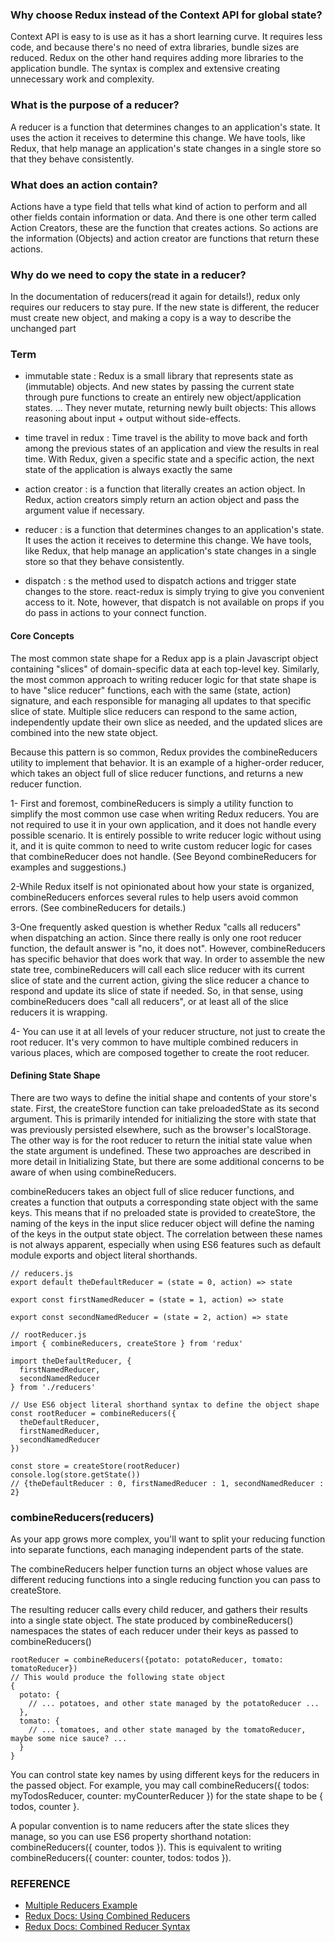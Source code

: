 ### Why choose Redux instead of the Context API for global state?

Context API is easy to is use as it has a short learning curve. It requires less code, and because there's no need of extra libraries, bundle sizes are reduced. Redux on the other hand requires adding more libraries to the application bundle. The syntax is complex and extensive creating unnecessary work and complexity.

### What is the purpose of a reducer?

A reducer is a function that determines changes to an application's state. It uses the action it receives to determine this change. We have tools, like Redux, that help manage an application's state changes in a single store so that they behave consistently.

### What does an action contain?

Actions have a type field that tells what kind of action to perform and all other fields contain information or data. And there is one other term called Action Creators, these are the function that creates actions. So actions are the information (Objects) and action creator are functions that return these actions.



### Why do we need to copy the state in a reducer?

In the documentation of reducers(read it again for details!), redux only requires our reducers to stay pure. If the new state is different, the reducer must create new object, and making a copy is a way to describe the unchanged part



### Term 

* immutable state : Redux is a small library that represents state as (immutable) objects. And new states by passing the current state through pure functions to create an entirely new object/application states. ... They never mutate, returning newly built objects: This allows reasoning about input + output without side-effects. <br>

* time travel in redux :  Time travel is the ability to move back and forth among the previous states of an application and view the results in real time. With Redux, given a specific state and a specific action, the next state of the application is always exactly the same <br>

* action creator :  is a function that literally creates an action object. In Redux, action creators simply return an action object and pass the argument value if necessary. <br>

* reducer :  is a function that determines changes to an application's state. It uses the action it receives to determine this change. We have tools, like Redux, that help manage an application's state changes in a single store so that they behave consistently. <br>

* dispatch : s the method used to dispatch actions and trigger state changes to the store. react-redux is simply trying to give you convenient access to it. Note, however, that dispatch is not available on props if you do pass in actions to your connect function. <br>




#### Core Concepts 

 The most common state shape for a Redux app is a plain Javascript object containing "slices" of domain-specific data at each top-level key. Similarly, the most common approach to writing reducer logic for that state shape is to have "slice reducer" functions, each with the same (state, action) signature, and each responsible for managing all updates to that specific slice of state. Multiple slice reducers can respond to the same action, independently update their own slice as needed, and the updated slices are combined into the new state object.

Because this pattern is so common, Redux provides the combineReducers utility to implement that behavior. It is an example of a higher-order reducer, which takes an object full of slice reducer functions, and returns a new reducer function.

1- First and foremost, combineReducers is simply a utility function to simplify the most common use case when writing Redux reducers. You are not required to use it in your own application, and it does not handle every possible scenario. It is entirely possible to write reducer logic without using it, and it is quite common to need to write custom reducer logic for cases that combineReducer does not handle. (See Beyond combineReducers for examples and suggestions.)

2-While Redux itself is not opinionated about how your state is organized, combineReducers enforces several rules to help users avoid common errors. (See combineReducers for details.)

3-One frequently asked question is whether Redux "calls all reducers" when dispatching an action. Since there really is only one root reducer function, the default answer is "no, it does not". However, combineReducers has specific behavior that does work that way. In order to assemble the new state tree, combineReducers will call each slice reducer with its current slice of state and the current action, giving the slice reducer a chance to respond and update its slice of state if needed. So, in that sense, using combineReducers does "call all reducers", or at least all of the slice reducers it is wrapping.

4- You can use it at all levels of your reducer structure, not just to create the root reducer. It's very common to have multiple combined reducers in various places, which are composed together to create the root reducer.

#### Defining State Shape 

There are two ways to define the initial shape and contents of your store's state. First, the createStore function can take preloadedState as its second argument. This is primarily intended for initializing the store with state that was previously persisted elsewhere, such as the browser's localStorage. The other way is for the root reducer to return the initial state value when the state argument is undefined. These two approaches are described in more detail in Initializing State, but there are some additional concerns to be aware of when using combineReducers.

combineReducers takes an object full of slice reducer functions, and creates a function that outputs a corresponding state object with the same keys. This means that if no preloaded state is provided to createStore, the naming of the keys in the input slice reducer object will define the naming of the keys in the output state object. The correlation between these names is not always apparent, especially when using ES6 features such as default module exports and object literal shorthands.


```
// reducers.js
export default theDefaultReducer = (state = 0, action) => state

export const firstNamedReducer = (state = 1, action) => state

export const secondNamedReducer = (state = 2, action) => state

// rootReducer.js
import { combineReducers, createStore } from 'redux'

import theDefaultReducer, {
  firstNamedReducer,
  secondNamedReducer
} from './reducers'

// Use ES6 object literal shorthand syntax to define the object shape
const rootReducer = combineReducers({
  theDefaultReducer,
  firstNamedReducer,
  secondNamedReducer
})

const store = createStore(rootReducer)
console.log(store.getState())
// {theDefaultReducer : 0, firstNamedReducer : 1, secondNamedReducer : 2}
```

### combineReducers(reducers)

As your app grows more complex, you'll want to split your reducing function into separate functions, each managing independent parts of the state.

The combineReducers helper function turns an object whose values are different reducing functions into a single reducing function you can pass to createStore.

The resulting reducer calls every child reducer, and gathers their results into a single state object. The state produced by combineReducers() namespaces the states of each reducer under their keys as passed to combineReducers()

```
rootReducer = combineReducers({potato: potatoReducer, tomato: tomatoReducer})
// This would produce the following state object
{
  potato: {
    // ... potatoes, and other state managed by the potatoReducer ...
  },
  tomato: {
    // ... tomatoes, and other state managed by the tomatoReducer, maybe some nice sauce? ...
  }
}
```

You can control state key names by using different keys for the reducers in the passed object. For example, you may call combineReducers({ todos: myTodosReducer, counter: myCounterReducer }) for the state shape to be { todos, counter }.

A popular convention is to name reducers after the state slices they manage, so you can use ES6 property shorthand notation: combineReducers({ counter, todos }). This is equivalent to writing combineReducers({ counter: counter, todos: todos }).


### REFERENCE 




* [Multiple Reducers Example](https://www.youtube.com/watch?v=gBER4Or86hE)
* [Redux Docs: Using Combined Reducers](https://redux.js.org/usage/structuring-reducers/using-combinereducers/)
* [Redux Docs: Combined Reducer Syntax](https://redux.js.org/api/combinereducers/)

